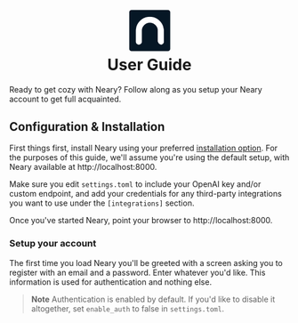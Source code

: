 <h1 align="center">
  <br>
  <img src="images/neary-icon.png" width="75">
  <br>
  User Guide
  <br>
</h1>

Ready to get cozy with Neary? Follow along as you setup your Neary account to get full acquainted.

## Configuration & Installation

First things first, install Neary using your preferred [installation option](../README.md#installation). For the purposes of this guide, we'll assume you're using the default setup, with Neary available at http://localhost:8000.

Make sure you edit `settings.toml` to include your OpenAI key and/or custom endpoint, and add your credentials for any third-party integrations you want to use under the `[integrations]` section.

Once you've started Neary, point your browser to http://localhost:8000.

### Setup your account

The first time you load Neary you'll be greeted with a screen asking you to register with an email and a password. Enter whatever you'd like. This information is used for authentication and nothing else.

> **Note**
> Authentication is enabled by default. If you'd like to disable it altogether, set `enable_auth` to false in `settings.toml`.